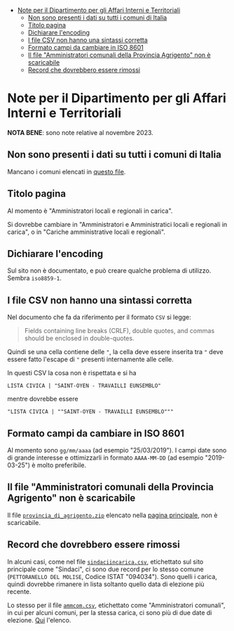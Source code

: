 - [Note per il Dipartimento per gli Affari Interni e Territoriali](#note-per-il-dipartimento-per-gli-affari-interni-e-territoriali)
  - [Non sono presenti i dati su tutti i comuni di Italia](#non-sono-presenti-i-dati-su-tutti-i-comuni-di-italia)
  - [Titolo pagina](#titolo-pagina)
  - [Dichiarare l'encoding](#dichiarare-lencoding)
  - [I file CSV non hanno una sintassi corretta](#i-file-csv-non-hanno-una-sintassi-corretta)
  - [Formato campi da cambiare in ISO 8601](#formato-campi-da-cambiare-in-iso-8601)
  - [Il file "Amministratori comunali della Provincia Agrigento" non è scaricabile](#il-file-amministratori-comunali-della-provincia-agrigento-non-è-scaricabile)
  - [Record che dovrebbero essere rimossi](#record-che-dovrebbero-essere-rimossi)

# Note per il Dipartimento per gli Affari Interni e Territoriali

**NOTA BENE**: sono note relative al novembre 2023.

## Non sono presenti i dati su tutti i comuni di Italia

Mancano i comuni elencati in [questo file](report/ammcom-non-presenti.csv).

## Titolo pagina

Al momento è "Amministratori locali e regionali in carica".

Si dovrebbe cambiare in "Amministratori e Amministratici locali e regionali in carica", o in "Cariche amministrative locali e regionali".

## Dichiarare l'encoding

Sul sito non è documentato, e può creare qualche problema di utilizzo. Sembra `iso8859-1`.

## I file CSV non hanno una sintassi corretta

Nel documento che fa da riferimento per il formato `CSV` si legge:

> Fields containing line breaks (CRLF), double quotes, and commas should be enclosed in double-quotes.

Quindi se una cella contiene delle `"`, la cella deve essere inserita tra `"` deve essere fatto l'escape di `"` presenti internamente alle celle.

In questi CSV la cosa non è rispettata e si ha

```
LISTA CIVICA | "SAINT-OYEN - TRAVAILLI EUNSEMBLO"
```

mentre dovrebbe essere

```
"LISTA CIVICA | ""SAINT-OYEN - TRAVAILLI EUNSEMBLO"""
```

## Formato campi da cambiare in ISO 8601

Al momento sono `gg/mm/aaaa` (ad esempio "25/03/2019"). I campi date sono di grande interesse e ottimizzarli in formato `AAAA-MM-DD` (ad esempio "2019-03-25") è molto preferibile.

## Il file "Amministratori comunali della Provincia Agrigento" non è scaricabile

Il file [`provincia_di_agrigento.zip`](https://dait.interno.gov.it/documenti/provincia_di_agrigento.zip) elencato nella [pagina principale](https://dait.interno.gov.it/elezioni/open-data/amministratori-locali-e-regionali-in-carica), non è scaricabile.

## Record che dovrebbero essere rimossi

In alcuni casi, come nel file [`sindaciincarica.csv`](https://dait.interno.gov.it/documenti/sindaciincarica.csv), etichettato sul sito principale come "Sindaci", ci sono due record per lo stesso comune (`PETTORANELLO DEL MOLISE`, Codice ISTAT "094034"). Sono quelli i carica, quindi dovrebbe rimanere in lista soltanto quello data di elezione più recente.

Lo stesso per il file [`ammcom.csv`](https://dait.interno.gov.it/documenti/ammcom.csv), etichettato come "Amministratori comunali", in cui per alcuni comuni, per la stessa carica, ci sono più di due date di elezione. [Qui](report/comuni-cariche-duplicate-data.csv) l'elenco.

